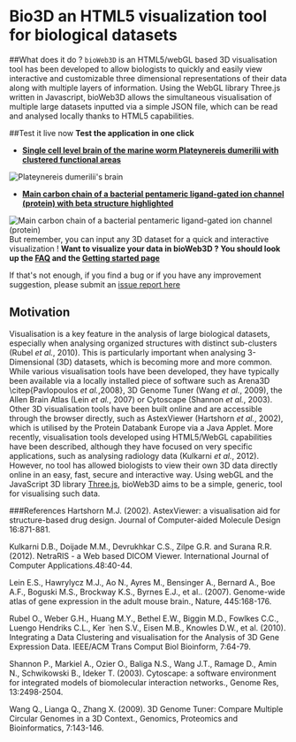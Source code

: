 Bio3D an HTML5 visualization tool for biological datasets
=========================================================
##What does it do ?
`bioWeb3D` is an HTML5/webGL based 3D visualisation tool has been developed to allow biologists to quickly and easily view interactive and customizable three dimensional representations of their data along with multiple layers of information. Using the WebGL library Three.js written in Javascript, bioWeb3D allows the simultaneous visualisation of multiple large datasets inputted via a simple JSON file, which can be read and analysed locally thanks to HTML5 capabilities.

##Test it live now
**Test the application in one click**

- **[Single cell level brain of the marine worm Plateynereis dumerilii with clustered functional areas](http://www.ebi.ac.uk/~jbpettit/bioWeb3D/?dataset=examples/platynereis.json&cluster=examples/20Clustbeta0Rand.json)**

![Plateynereis dumerilii's brain](http://www.ebi.ac.uk/~jbpettit/bioWeb3D/paper/Supp-fig3.png "Plateynereis dumerilii's brain")
- **[Main carbon chain of a bacterial pentameric ligand-gated ion channel (protein) with beta structure highlighted](http://www.ebi.ac.uk/~jbpettit/bioWeb3D/?dataset=examples/CChain-3EAM.pdb.json&cluster=examples/CChain-struc-3EAM.pdb.json)**

![Main carbon chain of a bacterial pentameric ligand-gated ion channel (protein)](http://www.ebi.ac.uk/~jbpettit/bioWeb3D/paper/Supp_fig2.png "Main carbon chain of a bacterial pentameric ligand-gated ion channel (protein)")
But remember, you can input any 3D dataset for a quick and interactive visualization ! **Want to visualize your data in bioWeb3D ? You should look up the [FAQ](https://github.com/jibooo/bio3D/wiki) and the [Getting started page](https://github.com/jibooo/bio3D/wiki/Getting-started)** 

If that's not enough, if you find a bug or if you have any improvement suggestion, please submit an [issue report here](https://github.com/jibooo/bio3D/issues)


## Motivation
Visualisation is a key feature in the analysis of large biological datasets, especially when analysing organized structures with distinct sub-clusters (Rubel _et al._, 2010). This is particularly important when analysing 3-Dimensional (3D) datasets, which is becoming more and more common. While various visualisation tools have been developed, they have typically been available via a locally installed piece of software such as Arena3D \citep{Pavlopoulos _et al._,2008},  3D Genome Tuner (Wang _et al._, 2009), the Allen Brain Atlas (Lein _et al._, 2007) or Cytoscape (Shannon _et al._, 2003). Other 3D visualisation tools have been built online and are accessible through the browser directly, such as AstexViewer (Hartshorn _et al._, 2002), which is utilised by the Protein Databank Europe via a Java Applet. More recently, visualisation tools developed using HTML5/WebGL capabilities have been described, although they have focused on very specific applications, such as analysing radiology data  (Kulkarni _et al._, 2012). However, no tool has allowed biologists to view their own 3D data directly online in an easy, fast, secure and interactive way. Using webGL and the JavaScript 3D library [Three.js](https://github.com/mrdoob/three.js/), bioWeb3D aims to be a simple, generic, tool for visualising such data.

###References
Hartshorn M.J. (2002). AstexViewer: a visualisation aid for structure-based drug design. Journal of Computer-aided Molecule Design 16:871-881.

Kulkarni D.B., Doijade M.M., Devrukhkar C.S., Zilpe G.R. and Surana R.R. (2012). NetraRIS - a Web based DICOM Viewer. International Journal of Computer Applications.48:40-44.

Lein E.S., Hawrylycz M.J., Ao N., Ayres M., Bensinger A., Bernard A., Boe A.F., Boguski M.S., Brockway K.S., Byrnes E.J., et al.. (2007). Genome-wide atlas of gene expression in the adult mouse brain., Nature, 445:168-176.

Rubel O., Weber G.H., Huang M.Y., Bethel E.W., Biggin M.D., Fowlkes C.C., Luengo Hendriks C.L., Ker ̈ nen S.V., Eisen M.B., Knowles D.W., et al. (2010). Integrating a Data Clustering and visualisation for the Analysis of 3D Gene Expression Data. IEEE/ACM Trans Comput Biol Bioinform, 7:64-79.

Shannon P., Markiel A., Ozier O., Baliga N.S., Wang J.T., Ramage D., Amin N., Schwikowski B., Ideker T. (2003). Cytoscape: a software environment for integrated models of biomolecular interaction networks., Genome Res, 13:2498-2504.

Wang Q., Lianga Q., Zhang X. (2009). 3D Genome Tuner: Compare Multiple Circular Genomes in a 3D Context., Genomics, Proteomics and Bioinformatics, 7:143-146.




